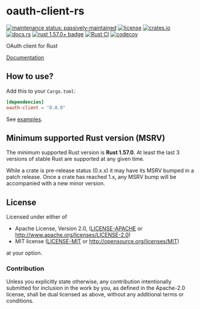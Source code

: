 # oauth-client-rs

[![maintenance status: passively-maintained](https://img.shields.io/badge/maintenance-passively--maintained-yellowgreen.svg)](https://doc.rust-lang.org/cargo/reference/manifest.html#the-badges-section)
[![license](https://img.shields.io/crates/l/oauth-client.svg)](#license)
[![crates.io](https://img.shields.io/crates/v/oauth-client.svg)](https://crates.io/crates/oauth-client)
[![docs.rs](https://img.shields.io/docsrs/oauth-client/latest)](https://docs.rs/oauth-client/latest/)
[![rust 1.57.0+ badge](https://img.shields.io/badge/rust-1.57.0+-93450a.svg)](https://doc.rust-lang.org/cargo/reference/manifest.html#the-rust-version-field)
[![Rust CI](https://github.com/gifnksm/oauth-client-rs/actions/workflows/rust-ci.yml/badge.svg)](https://github.com/gifnksm/oauth-client-rs/actions/workflows/rust-ci.yml)
[![codecov](https://codecov.io/gh/gifnksm/oauth-client-rs/branch/master/graph/badge.svg?token=bFNgEBUdSx)](https://codecov.io/gh/gifnksm/oauth-client-rs)

OAuth client for Rust

[Documentation](https://docs.rs/oauth-client/)

## How to use?

Add this to your `Cargo.toml`:

```toml
[dependencies]
oauth-client = "0.8.0"
```

See [examples](./examples).

## Minimum supported Rust version (MSRV)

The minimum supported Rust version is **Rust 1.57.0**.
At least the last 3 versions of stable Rust are supported at any given time.

While a crate is pre-release status (0.x.x) it may have its MSRV bumped in a patch release.
Once a crate has reached 1.x, any MSRV bump will be accompanied with a new minor version.

## License

Licensed under either of

* Apache License, Version 2.0, ([LICENSE-APACHE](LICENSE-APACHE) or <http://www.apache.org/licenses/LICENSE-2.0>)
* MIT license ([LICENSE-MIT](LICENSE-MIT) or <http://opensource.org/licenses/MIT>)

at your option.

### Contribution

Unless you explicitly state otherwise, any contribution intentionally
submitted for inclusion in the work by you, as defined in the Apache-2.0
license, shall be dual licensed as above, without any additional terms or
conditions.
